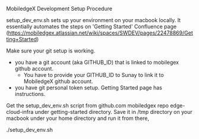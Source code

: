 MobiledgeX Development Setup Procedure

setup_dev_env.sh sets up your environment on your macbook locally.
It essentially automates the steps on 'Getting Started' Confluence page (https://mobiledgex.atlassian.net/wiki/spaces/SWDEV/pages/22478869/Getting+Started)


Make sure your git setup is working.
   - you have a git account (aka GITHUB_ID) that is linked to mobilegex github account.
       * You have to provide your GITHUB_ID to Sunay to link it to MobiledgeX github account. 
   - you have git personal token setup. Getting Started page has instructions.


  

Get the setup_dev_env.sh script from github.com mobiledgex repo edge-cloud-infra under getting-started directory. Save it in /tmp directory on your macbook under your home directory and run it from there,

  ./setup_dev_env.sh
  

